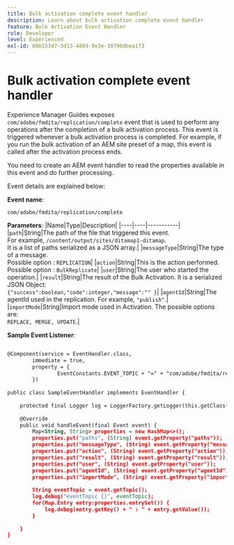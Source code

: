 ```yaml
---
title: Bulk activation complete event handler
description: Learn about bulk activation complete event handler
feature: Bulk Activation Event Handler
role: Developer
level: Experienced
exl-id: 08b153d7-3d13-4804-9e3e-38790dbea1f3
---
```

# Bulk activation complete event handler

Experience Manager Guides exposes `com/adobe/fmdita/replication/complete` event that is used to perform any operations after the completion of a bulk activation process. This event is triggered whenever a bulk activation process is completed. For example, if you run the bulk activation of an AEM site preset of a map, this event is called after the activation process ends.

You need to create an AEM event handler to read the properties available in this event and do further processing.

Event details are explained below:

**Event name**:

```
com/adobe/fmdita/replication/complete 
```

**Parameters**:
|Name|Type|Description|
|----|----|-----------|
|`path`|String|The path of the file that triggered this event. <br> For example, `/content/output/sites/ditamap1-ditamap`. <br> It is a list of paths serialized as a JSON array.|
|`messageType`|String|The type of a message. <br>Possible option : `REPLICATION`|
|`action`|String|This is the action performed. <br>Possible option : `BulkReplicate`|
|`user`|String|The user who started the operation.|
|`result`|String|The result of the Bulk Activation. It is a serialized JSON Object: <br>`{"success":boolean,"code":integer,"message":"" }`|
|`agentId`|String|The agentId used in the replication. For example, `"publish"`.|
|`importMode`|String|Import mode used in Activation. The possible options are: <br>`REPLACE, MERGE, UPDATE`.|


**Sample Event Listener**:

```XML

@Component(service = EventHandler.class,
        immediate = true,
        property = {
                EventConstants.EVENT_TOPIC + "=" + "com/adobe/fmdita/replication/complete",
        })
 
public class SampleEventHandler implements EventHandler {
 
    protected final Logger log = LoggerFactory.getLogger(this.getClass());
 
    @Override
    public void handleEvent(final Event event) {
        Map<String, String> properties = new HashMap<>();
        properties.put("paths", (String) event.getProperty("paths"));
        properties.put("messageType", (String) event.getProperty("messageType"));
        properties.put("action", (String) event.getProperty("action"));
        properties.put("result", (String) event.getProperty("result"));
        properties.put("user", (String) event.getProperty("user"));
        properties.put("agentId", (String) event.getProperty("agentId"));
        properties.put("importMode", (String) event.getProperty("importMode"));
 
        String eventTopic = event.getTopic();
        log.debug("eventTopic {}", eventTopic);
        for(Map.Entry entry:properties.entrySet()) {
            log.debug(entry.getKey() + " : " + entry.getValue());
        }
 
    }
}
```
